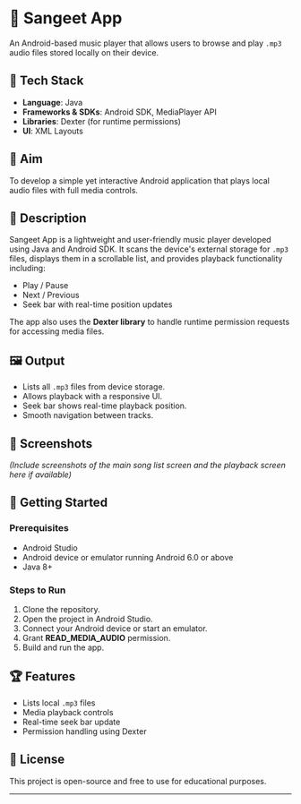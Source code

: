 # 🎵 Sangeet App

An Android-based music player that allows users to browse and play `.mp3` audio files stored locally on their device.

## 📱 Tech Stack
- **Language**: Java  
- **Frameworks & SDKs**: Android SDK, MediaPlayer API  
- **Libraries**: Dexter (for runtime permissions)  
- **UI**: XML Layouts  

## 🎯 Aim
To develop a simple yet interactive Android application that plays local audio files with full media controls.

## 📖 Description
Sangeet App is a lightweight and user-friendly music player developed using Java and Android SDK. It scans the device's external storage for `.mp3` files, displays them in a scrollable list, and provides playback functionality including:
- Play / Pause
- Next / Previous
- Seek bar with real-time position updates

The app also uses the **Dexter library** to handle runtime permission requests for accessing media files.

## 🖼️ Output
- Lists all `.mp3` files from device storage.
- Allows playback with a responsive UI.
- Seek bar shows real-time playback position.
- Smooth navigation between tracks.

## 📸 Screenshots
*(Include screenshots of the main song list screen and the playback screen here if available)*

## 🚀 Getting Started

### Prerequisites
- Android Studio
- Android device or emulator running Android 6.0 or above
- Java 8+

### Steps to Run
1. Clone the repository.
2. Open the project in Android Studio.
3. Connect your Android device or start an emulator.
4. Grant **READ_MEDIA_AUDIO** permission.
5. Build and run the app.

## 🏆 Features
- Lists local `.mp3` files
- Media playback controls
- Real-time seek bar update
- Permission handling using Dexter

## 📜 License
This project is open-source and free to use for educational purposes.

---
